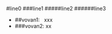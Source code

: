 #line0
###line1
#####line2
######line3
<ul>
  <li>##vovan1:&nbsp;&nbsp;&nbsp;xxx</li>
  <li>###vovan2: xx</li>
</ul>
